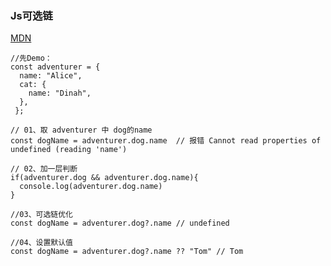 ### Js可选链

[MDN](https://developer.mozilla.org/zh-CN/docs/Web/JavaScript/Reference/Operators/Optional_chaining)

```JS
//先Demo：
const adventurer = {
  name: "Alice",
  cat: {
    name: "Dinah",
  },
 };

// 01、取 adventurer 中 dog的name
const dogName = adventurer.dog.name  // 报错 Cannot read properties of undefined (reading 'name')

// 02、加一层判断
if(adventurer.dog && adventurer.dog.name){
  console.log(adventurer.dog.name)
}

//03、可选链优化
const dogName = adventurer.dog?.name // undefined

//04、设置默认值
const dogName = adventurer.dog?.name ?? "Tom" // Tom

```



